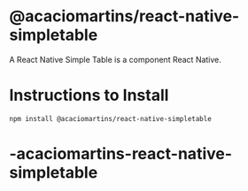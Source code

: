 <h1>@acaciomartins/react-native-simpletable</h1>

A React Native Simple Table is a component React Native.

<h1>Instructions to Install</h1>

```npm install @acaciomartins/react-native-simpletable```

# -acaciomartins-react-native-simpletable
